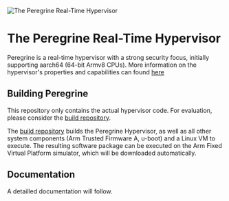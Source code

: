 ![The Peregrine Real-Time Hypervisor](https://repository-images.githubusercontent.com/702471719/eb28d118-1978-46fc-9d67-d6f8e0ebff4a)

# The Peregrine Real-Time Hypervisor

Peregrine is a real-time hypervisor with a strong security focus, initially supporting aarch64 (64-bit Armv8 CPUs). More information on the hypervisor's properties and capabilities can found [here
](./Peregrine.pdf)

## Building Peregrine
This repository only contains the actual hypervisor code. For evaluation, please consider the [build repository](https://github.com/SANCTUARY-Systems/Peregrine).

The [build repository](https://github.com/SANCTUARY-Systems/Peregrine) builds the Peregrine Hypervisor, as well as all other system components (Arm Trusted Firmware A, u-boot) and a Linux VM to execute. The resulting software package can be executed on the Arm Fixed Virtual Platform simulator, which will be downloaded automatically.

## Documentation
A detailled documentation will follow.
